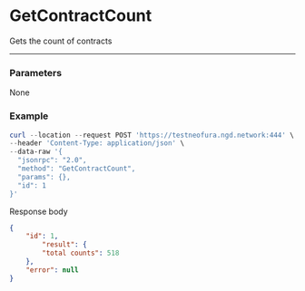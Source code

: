 # GetContractCount
Gets the count of contracts
<hr>

### Parameters

None

### Example

``` powershell
curl --location --request POST 'https://testneofura.ngd.network:444' \
--header 'Content-Type: application/json' \
--data-raw '{
  "jsonrpc": "2.0",
  "method": "GetContractCount",
  "params": {},
  "id": 1
}'
```

Response body

```json
{
    "id": 1,
        "result": {
        "total counts": 518
    },
    "error": null
}
```
